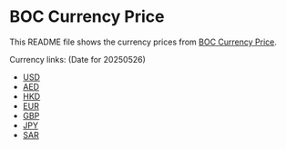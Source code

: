 # BOC Currency Price

This README file shows the currency prices from [BOC Currency Price](https://www.boc.cn/sourcedb/whpj/).

Currency links: (Date for 20250526)

- [USD](https://bocurrencyprice.techina.science/BOC_CURRENCY_PRICE/USD/20250526.json)
- [AED](https://bocurrencyprice.techina.science/BOC_CURRENCY_PRICE/AED/20250526.json)
- [HKD](https://bocurrencyprice.techina.science/BOC_CURRENCY_PRICE/HKD/20250526.json)
- [EUR](https://bocurrencyprice.techina.science/BOC_CURRENCY_PRICE/EUR/20250526.json)
- [GBP](https://bocurrencyprice.techina.science/BOC_CURRENCY_PRICE/GBP/20250526.json)
- [JPY](https://bocurrencyprice.techina.science/BOC_CURRENCY_PRICE/JPY/20250526.json)
- [SAR](https://bocurrencyprice.techina.science/BOC_CURRENCY_PRICE/SAR/20250526.json)
